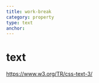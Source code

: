 ```yaml
---
title: work-break
category: property
type: text
anchor:
---
```


# text

<https://www.w3.org/TR/css-text-3/>

